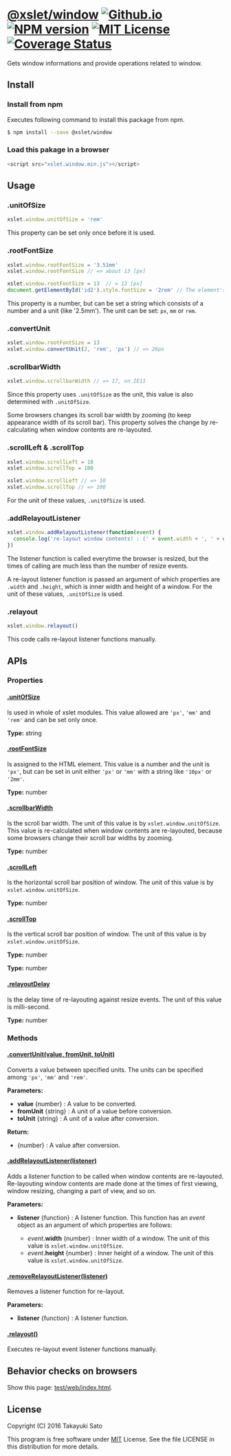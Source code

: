 [@xslet/window][repo-url] [![Github.io][io-image]][io-url] [![NPM version][npm-image]][npm-url] [![MIT License][mit-image]][mit-url] [![Coverage Status][coverage-image]][coverage-url]
=============

Gets window informations and provide operations related to window.

Install
-------

### Install from npm

Executes following command to install this package from npm.

```sh
$ npm install --save @xslet/window
```

### Load this pakage in a browser

```js
<script src="xslet.window.min.js"></script>
```

Usage
-----

### .unitOfSize

```js
xslet.window.unitOfSize = 'rem'
```

This property can be set only once before it is used.

### .rootFontSize

```js
xslet.window.rootFontSize = '3.51mm'
xslet.window.rootFontSize // => about 13 [px]

xslet.window.rootFontSize = 13  // = 13 [px]
document.getElementById('id2').style.fontSize = '2rem' // The element's font size is 26px 
```

This property is a number, but can be set a string which consists of a number and a unit (like '2.5mm'). The unit can be set: `px`, `mm` or `rem`.

### .convertUnit

```js
xslet.window.rootFontSize = 13
xslet.window.convertUnit(2, 'rem', 'px') // => 26px
```

### .scrollbarWidth

```js
xslet.window.scrollbarWidth // => 17, on IE11
```

Since this property uses `.unitOfSize` as the unit, this value is also determined with `.unitOfSize`.

Some browsers changes its scroll bar width by zooming (to keep appearance width of its scroll bar). This property solves the change by re-calculating when window contents are re-layouted.

### .scrollLeft & .scrollTop

```js
xslet.window.scrollLeft = 10
xslet.window.scrollTop = 100

xslet.window.scrollLeft // => 10
xslet.window.scrollTop // => 100
```

For the unit of these values, `.unitOfSize` is used.

### .addRelayoutListener

```js
xslet.window.addRelayoutListener(function(event) {
  console.log('re-layout window contents! : (' + event.width + ', ' + event.height + ')');
})
```

The listener function is called everytime the browser is resized, but the times of calling are much less than the number of resize events.

A re-layout listener function is passed an argument of which properties are `.width` and `.height`, which is inner width and height of a window.
For the unit of these values, `.unitOfSize` is used. 

### .relayout

```js
xslet.window.relayout()
```

This code calls re-layout listener functions manually.

APIs
----

### Properties

#### <u>.unitOfSize</u>

Is used in whole of xslet modules.
This value allowed are `'px'`, `'mm'` and `'rem'` and can be set only once.

**Type:** string

#### <u>.rootFontSize</u>

Is assigned to the HTML element.
This value is a number and the unit is `'px'`, but can be set in unit either
`'px'` or `'mm'` with a string like `'10px'` or `'2mm'`.

**Type:** number

#### <u>.scrollbarWidth</u>

Is the scroll bar width.
The unit of this value is by `xslet.window.unitOfSize`.
This value is re-calculated when window contents are re-layouted, because some browsers change their scroll bar widths by zooming.

**Type:** number

#### <u>.scrollLeft</u>

Is the horizontal scroll bar position of window.
The unit of this value is by `xslet.window.unitOfSize`.

**Type:** number

#### <u>.scrollTop</u>

Is the vertical scroll bar position of window.
The unit of this value is by `xslet.window.unitOfSize`.

**Type:** number

**Type:** number

#### <u>.relayoutDelay</u>

Is the delay time of re-layouting against resize events.
The unit of this value is milli-second.

**Type:** number

### Methods

#### <u>.convertUnit(value, fromUnit, toUnit)</u>

Converts a value between specified units.
The units can be specified among `'px'`, `'mm'` and `'rem'`.

**Parameters:**

   * **value** {number} : A value to be converted.
   * **fromUnit** {string} : A unit of a value before conversion.
   * **toUnit** {string} : A unit of a value after conversion.

**Return:**

   * {number} : A value after conversion.

#### <u>.addRelayoutListener(listener)</u>

Adds a listener function to be called when window contents are re-layouted.
Re-layouting window contents are made done at the times of first viewing, window resizing, changing a part of view, and so on. 

**Parameters:**

* **listener** {function} : A listener function.
    This function has an *event* object as an argument of which properties are follows:
    
    * <i>event</i>**.width** {number} : Inner width of a window. 
        The unit of this value is `xslet.window.unitOfSize`.
    * <i>event</i>**.height** {number} : Inner height of a window.
        The unit of this value is `xslet.window.unitOfSize`. 

#### <u>.removeRelayoutListener(listener)</u>

Removes a listener function for re-layout.

**Parameters:**

* **listener** {function} : A listener function.

#### <u>.relayout()</u>

Executes re-layout event listener functions manually.

Behavior checks on browsers
---------------------------

Show this page: [test/web/index.html](test/web/index.html).

License
-------

Copyright (C) 2016 Takayuki Sato

This program is free software under [MIT][mit-url] License.
See the file LICENSE in this distribution for more details.

[repo-url]: https://github.com/xslet/window/
[io-image]: http://img.shields.io/badge/HP-github.io-ffbbbb.svg
[io-url]: https://xslet.github.io/window/
[npm-image]: http://img.shields.io/badge/npm-v0.2.1-blue.svg
[npm-url]: https://www.npmjs.org/package/@xslet/window/
[mit-image]: http://img.shields.io/badge/license-MIT-green.svg
[mit-url]: https://opensource.org/licenses/MIT
[coverage-image]: https://coveralls.io/repos/github/xslet/window/badge.svg?branch=master
[coverage-url]: https://coveralls.io/github/xslet/window?branch=master
